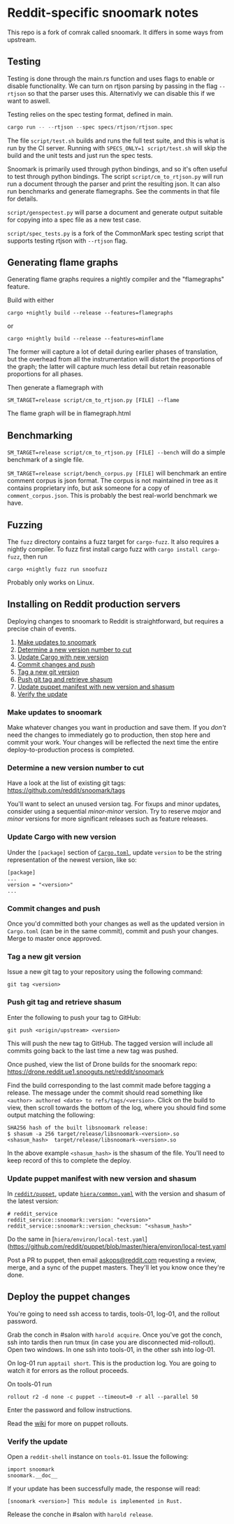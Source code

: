 # Reddit-specific snoomark notes

This repo is a fork of comrak called snoomark. It differs in some ways from
upstream.

## Testing

Testing is done through the main.rs function and uses flags to enable or disable
functionality. We can turn on rtjson parsing by passing in the flag `--rtjson` 
so that the parser uses this. Alternativly we can disable this if we want to aswell.

Testing relies on the spec testing format, defined in main.

``` rust
cargo run -- --rtjson --spec specs/rtjson/rtjson.spec
```

The file `script/test.sh` builds and runs the full test suite, and this is what
is run by the CI server. Running with `SPECS_ONLY=1 script/test.sh` will skip
the build and the unit tests and just run the spec tests.

Snoomark is primarily used through python bindings, and so it's often useful to
test through python bindings. The script `script/cm_to_rtjson.py` will run run a
document through the parser and print the resulting json. It can also run
benchmarks and generate flamegraphs. See the comments in that file for details.

`script/genspectest.py` will parse a document and generate output suitable for
copying into a spec file as a new test case.

`script/spec_tests.py` is a fork of the CommonMark spec testing script that
supports testing rtjson with `--rtjson` flag.

## Generating flame graphs

Generating flame graphs requires a nightly compiler and the "flamegraphs" feature.

Build with either

    cargo +nightly build --release --features=flamegraphs

or

    cargo +nightly build --release --features=minflame

The former will capture a lot of detail during earlier phases of translation,
but the overhead from all the instrumentation will distort the proportions of
the graph; the latter will capture much less detail but retain reasonable
proportions for all phases.

Then generate a flamegraph with

    SM_TARGET=release script/cm_to_rtjson.py [FILE] --flame

The flame graph will be in flamegraph.html

## Benchmarking

`SM_TARGET=release script/cm_to_rtjson.py [FILE] --bench` will do a simple benchmark of a single file.

`SM_TARGET=release script/bench_corpus.py [FILE]` will benchmark an entire
comment corpus is json format. The corpus is not maintained in tree as it
contains proprietary info, but ask someone for a copy of `comment_corpus.json`.
This is probably the best real-world benchmark we have.

## Fuzzing

The `fuzz` directory contains a fuzz target for `cargo-fuzz`. It also requires a
nightly compiler. To fuzz first install cargo fuzz with `cargo install cargo-fuzz`,
then run

    cargo +nightly fuzz run snoofuzz

Probably only works on Linux.

## Installing on Reddit production servers

Deploying changes to snoomark to Reddit is straightforward, but requires a precise chain of events.

1. [Make updates to snoomark](#make-updates-to-snoomark)
2. [Determine a new version number to cut](#determine-a-new-version-number-to-cut)
3. [Update Cargo with new version](#update-cargo-with-new-version)
4. [Commit changes and push](#commit-changes-and-push)
5. [Tag a new git version](#tag-a-new-git-version)
6. [Push git tag and retrieve shasum](#push-git-tag-and-retrieve-shasum)
7. [Update puppet manifest with new version and shasum](#update-puppet-manifest-with-new-version-and-shasum)
8. [Verify the update](#verify-the-update)

### Make updates to snoomark

Make whatever changes you want in production and save them. If you _don't_ need the changes to immediately go to production, then stop here and commit your work. Your changes will be reflected the next time the entire deploy-to-production process is completed.

### Determine a new version number to cut

Have a look at the list of existing git tags: https://github.com/reddit/snoomark/tags

You'll want to select an unused version tag. For fixups and minor updates, consider using a sequential _minor-minor_ version. Try to reserve _major_ and _minor_ versions for more significant releases such as feature releases.

### Update Cargo with new version

Under the `[package]` section of [`Cargo.toml`](https://github.com/reddit/snoomark/blob/master/Cargo.toml), update `version` to be the string representation of the newest version, like so:

```
[package]
...
version = "<version>"
...
```

### Commit changes and push

Once you'd committed both your changes as well as the updated version in `Cargo.toml` (can be in the same commit), commit and push your changes. Merge to master once approved.

### Tag a new git version

Issue a new git tag to your repository using the following command:

```
git tag <version>
```

### Push git tag and retrieve shasum

Enter the following to push your tag to GitHub:

```
git push <origin/upstream> <version>
```

This will push the new tag to GitHub. The tagged version will include all commits going back to the last time a new tag was pushed.

Once pushed, view the list of Drone builds for the snoomark repo: https://drone.reddit.ue1.snooguts.net/reddit/snoomark

Find the build corresponding to the last commit made before tagging a release. The message under the commit should read something like `<author> authored <date> to refs/tags/<version>`. Click on the build to view, then scroll towards the bottom of the log, where you should find some output matching the following:

```
SHA256 hash of the built libsnoomark release:
$ shasum -a 256 target/release/libsnoomark-<version>.so
<shasum_hash>  target/release/libsnoomark-<version>.so
```

In the above example `<shasum_hash>` is the shasum of the file. You'll need to keep record of this to complete the deploy.

### Update puppet manifest with new version and shasum

In [`reddit/puppet`](https://github.com/reddit/puppet), update [`hiera/common.yaml`](https://github.com/reddit/puppet/blob/master/hiera/common.yaml) with the version and shasum of the latest version:

```
# reddit_service
reddit_service::snoomark::version: "<version>"
reddit_service::snoomark::version_checksum: "<shasum_hash>"
```

Do the same in [`hiera/environ/local-test.yaml`](https://github.com/reddit/puppet/blob/master/hiera/environ/local-test.yaml

Post a PR to puppet, then email askops@reddit.com requesting a review, merge, and a sync of the puppet masters. They'll let you know once they're done.

## Deploy the puppet changes

You're going to need ssh access to tardis, tools-01, log-01, and the rollout password.

Grab the conch in #salon with `harold acquire`. Once you've got the conch, ssh into tardis then run tmux (in case you are disconnected mid-rollout). Open two windows. In one ssh into tools-01, in the other ssh into log-01.

On log-01 run `apptail short`. This is the production log. You are going to watch it for errors as the rollout proceeds.

On tools-01 run

    rollout r2 -d none -c puppet --timeout=0 -r all --parallel 50

Enter the password and follow instructions.

Read the [wiki] for more on puppet rollouts.

[wiki]: https://reddit.atlassian.net/wiki/spaces/IO/pages/71139549/Deploying+puppet+changes+on+a+server

### Verify the update

Open a `reddit-shell` instance on `tools-01`. Issue the following:

```
import snoomark
snoomark.__doc__
```

If your update has been successfully made, the response will read:

```
[snoomark <version>] This module is implemented in Rust.
```

Release the conche in #salon with `harold release`.
